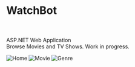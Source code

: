 # WatchBot
<br><br>
ASP.NET Web Application <br>
Browse Movies and TV Shows. Work in progress.

![Home](http://i.imgur.com/OXDChQF.jpg)
![Movie](http://i.imgur.com/EIGk5GK.jpg)
![Genre](http://i.imgur.com/klmaMqD.jpg)
